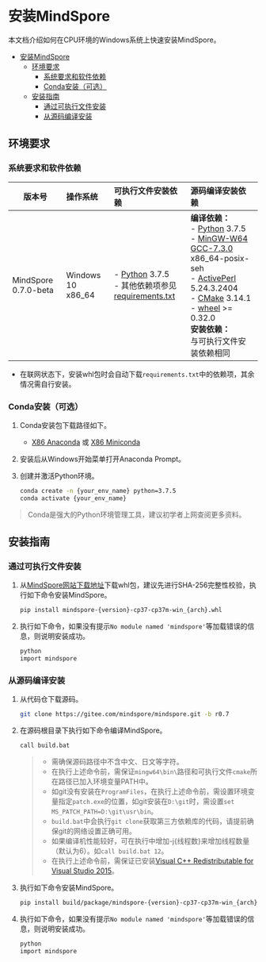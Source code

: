 ﻿# 安装MindSpore

本文档介绍如何在CPU环境的Windows系统上快速安装MindSpore。

<!-- TOC -->

- [安装MindSpore](#安装mindspore)
    - [环境要求](#环境要求)
        - [系统要求和软件依赖](#系统要求和软件依赖)
        - [Conda安装（可选）](#conda安装可选)
    - [安装指南](#安装指南)
        - [通过可执行文件安装](#通过可执行文件安装)
        - [从源码编译安装](#从源码编译安装)

<!-- /TOC -->

## 环境要求

### 系统要求和软件依赖

| 版本号 | 操作系统 | 可执行文件安装依赖 | 源码编译安装依赖 |
| ---- | :--- | :--- | :--- |
| MindSpore 0.7.0-beta | Windows 10 x86_64 | - [Python](https://www.python.org/downloads/) 3.7.5 <br> - 其他依赖项参见[requirements.txt](https://gitee.com/mindspore/mindspore/blob/r0.7/requirements.txt) | **编译依赖：**<br> - [Python](https://www.python.org/downloads/) 3.7.5 <br> - [MinGW-W64 GCC-7.3.0](https://sourceforge.net/projects/mingw-w64/files/Toolchains%20targetting%20Win64/Personal%20Builds/mingw-builds/7.3.0/threads-posix/seh/x86_64-7.3.0-release-posix-seh-rt_v5-rev0.7z) x86_64-posix-seh <br> - [ActivePerl](http://downloads.activestate.com/ActivePerl/releases/5.24.3.2404/ActivePerl-5.24.3.2404-MSWin32-x64-404865.exe) 5.24.3.2404 <br> - [CMake](https://cmake.org/download/) 3.14.1 <br> - [wheel](https://pypi.org/project/wheel/) >= 0.32.0 <br> **安装依赖：**<br> 与可执行文件安装依赖相同 |

- 在联网状态下，安装whl包时会自动下载`requirements.txt`中的依赖项，其余情况需自行安装。

### Conda安装（可选）

1. Conda安装包下载路径如下。

   - [X86 Anaconda](https://www.anaconda.com/distribution/) 或 [X86 Miniconda](https://docs.conda.io/en/latest/miniconda.html)

2. 安装后从Windows开始菜单打开Anaconda Prompt。
3. 创建并激活Python环境。

    ```bash
    conda create -n {your_env_name} python=3.7.5
    conda activate {your_env_name}
    ```

> Conda是强大的Python环境管理工具，建议初学者上网查阅更多资料。

## 安装指南

### 通过可执行文件安装

1. 从[MindSpore网站下载地址](https://www.mindspore.cn/versions)下载whl包，建议先进行SHA-256完整性校验，执行如下命令安装MindSpore。

    ```bash
    pip install mindspore-{version}-cp37-cp37m-win_{arch}.whl
    ```

2. 执行如下命令，如果没有提示`No module named 'mindspore'`等加载错误的信息，则说明安装成功。

    ```bash
    python
    import mindspore
    ```

### 从源码编译安装

1. 从代码仓下载源码。

    ```bash
    git clone https://gitee.com/mindspore/mindspore.git -b r0.7
    ```

2. 在源码根目录下执行如下命令编译MindSpore。

    ```bash
    call build.bat
    ```
    > - 需确保源码路径中不含中文、日文等字符。
    > - 在执行上述命令前，需保证`mingw64\bin\`路径和可执行文件`cmake`所在路径已加入环境变量PATH中。
    > - 如git没有安装在`ProgramFiles`，在执行上述命令前，需设置环境变量指定`patch.exe`的位置，如git安装在`D:\git`时，需设置`set MS_PATCH_PATH=D:\git\usr\bin`。
    > - `build.bat`中会执行`git clone`获取第三方依赖库的代码，请提前确保git的网络设置正确可用。
    > - 如果编译机性能较好，可在执行中增加-j{线程数}来增加线程数量（默认为6）。如`call build.bat 12`。
    > - 在执行上述命令前，需保证已安装[Visual C++ Redistributable for Visual Studio 2015](https://www.microsoft.com/zh-CN/download/details.aspx?id=48145)。

3. 执行如下命令安装MindSpore。

    ```bash
    pip install build/package/mindspore-{version}-cp37-cp37m-win_{arch}.whl
    ```

4. 执行如下命令，如果没有提示`No module named 'mindspore'`等加载错误的信息，则说明安装成功。

    ```bash
    python
    import mindspore
    ```
